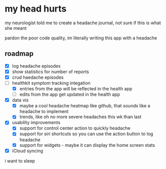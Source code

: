# my head hurts
my neurologist told me to create a headache journal, not sure if this is what she meant

pardon the poor code quality, im literally writing this app with a headache

## roadmap
- [x] log headache episodes
- [x] show statistics for number of reports
- [x] crud haedache episodes
- [ ] healthkit symptom tracking integation
  - [x] entries from the app will be reflected in the health app
  - [ ] edits from the app get updated in the health app
- [x] data vis
  - [x] maybe a cool headache heatmap like github, that sounds like a headache to implement
  - [x] trends, like oh no more severe headaches this wk than last
- [x] usability improvements
  - [x] support for control center action to quickly headache
  - [x] support for siri shortcuts so you can use the action button to log headache
  - [x] support for widgets - maybe it can display the home screen stats
- [x] iCloud syncing

i want to sleep
